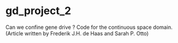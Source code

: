 # gd_project_2
Can we confine gene drive ? Code for the continuous space domain. 
(Article written by Frederik J.H. de Haas and Sarah P. Otto)
